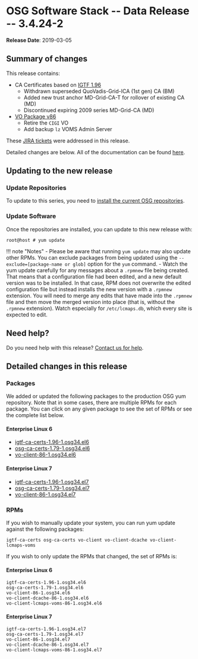 OSG Software Stack -- Data Release -- 3.4.24-2
==============================================

**Release Date**: 2019-03-05

Summary of changes
------------------

This release contains:

-   CA Certificates based on [IGTF 1.96](http://dist.eugridpma.info/distribution/igtf/current/CHANGES)
    -   Withdrawn superseded QuoVadis-Grid-ICA (1st gen) CA (BM)
    -   Added new trust anchor MD-Grid-CA-T for rollover of existing CA (MD)
    -   Discontinued expiring 2009 series MD-Grid-CA (MD)
-   [VO Package v86](https://github.com/opensciencegrid/osg-vo-config/releases/tag/release-86)
    -   Retire the `CIGI` VO
    -   Add backup `lz` VOMS Admin Server

These [JIRA tickets](https://jira.opensciencegrid.org/issues/?jql=project%20%3D%20SOFTWARE%20AND%20fixVersion%20%3D%203.4.24-2%20ORDER%20BY%20priority%20DESC%2C%20key%20DESC) were addressed in this release.

Detailed changes are below. All of the documentation can be found [here](../../index.md).

Updating to the new release
---------------------------

### Update Repositories

To update to this series, you need to [install the current OSG repositories](../../common/yum.md#install-the-osg-repositories).

### Update Software

Once the repositories are installed, you can update to this new release with:

``` console
root@host # yum update
```

!!! note "Notes"
    -   Please be aware that running `yum update` may also update other RPMs. You can exclude packages from being updated using the `--exclude=[package-name or glob]` option for the `yum` command.
    -   Watch the yum update carefully for any messages about a `.rpmnew` file being created. That means that a configuration file had been edited, and a new default version was to be installed. In that case, RPM does not overwrite the edited configuration file but instead installs the new version with a `.rpmnew` extension. You will need to merge any edits that have made into the `.rpmnew` file and then move the merged version into place (that is, without the `.rpmnew` extension). Watch especially for `/etc/lcmaps.db`, which every site is expected to edit.

Need help?
----------

Do you need help with this release? [Contact us for help](../../common/help.md).

Detailed changes in this release
--------------------------------

### Packages

We added or updated the following packages to the production OSG yum repository. Note that in some cases, there are multiple RPMs for each package. You can click on any given package to see the set of RPMs or see the complete list below.

#### Enterprise Linux 6

-   [igtf-ca-certs-1.96-1.osg34.el6](https://koji.chtc.wisc.edu/koji/search?match=glob&type=build&terms=igtf-ca-certs-1.96-1.osg34.el6)
-   [osg-ca-certs-1.79-1.osg34.el6](https://koji.chtc.wisc.edu/koji/search?match=glob&type=build&terms=osg-ca-certs-1.79-1.osg34.el6)
-   [vo-client-86-1.osg34.el6](https://koji.chtc.wisc.edu/koji/search?match=glob&type=build&terms=vo-client-86-1.osg34.el6)

#### Enterprise Linux 7

-   [igtf-ca-certs-1.96-1.osg34.el7](https://koji.chtc.wisc.edu/koji/search?match=glob&type=build&terms=igtf-ca-certs-1.96-1.osg34.el7)
-   [osg-ca-certs-1.79-1.osg34.el7](https://koji.chtc.wisc.edu/koji/search?match=glob&type=build&terms=osg-ca-certs-1.79-1.osg34.el7)
-   [vo-client-86-1.osg34.el7](https://koji.chtc.wisc.edu/koji/search?match=glob&type=build&terms=vo-client-86-1.osg34.el7)

### RPMs

If you wish to manually update your system, you can run yum update against the following packages:

    igtf-ca-certs osg-ca-certs vo-client vo-client-dcache vo-client-lcmaps-voms

If you wish to only update the RPMs that changed, the set of RPMs is:

#### Enterprise Linux 6

``` file
igtf-ca-certs-1.96-1.osg34.el6
osg-ca-certs-1.79-1.osg34.el6
vo-client-86-1.osg34.el6
vo-client-dcache-86-1.osg34.el6
vo-client-lcmaps-voms-86-1.osg34.el6
```

#### Enterprise Linux 7

``` file
igtf-ca-certs-1.96-1.osg34.el7
osg-ca-certs-1.79-1.osg34.el7
vo-client-86-1.osg34.el7
vo-client-dcache-86-1.osg34.el7
vo-client-lcmaps-voms-86-1.osg34.el7
```
